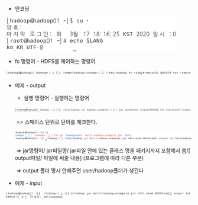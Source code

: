 - 인코딩

![image-20200317091911653](images/image-20200317091911653.png)

- fs 명령어 - HDFS를 제어하는 명령어

![image-20200217132610391](images/image-20200217132610391.png)



- 예제 - output

  - 실행 명령어 - 실행하는 명령어

  ![image-20200217132643501](images/image-20200217132643501.png)

  ​	=> 스페이스 단위로 단어를 체크한다.

  ![image-20200217151607783](images/image-20200217151607783.png)

  ​	=> jar명령어/ jar파일명/ jar파일 안에 있는 클래스 명을 패키지까지 포함해서 씀/[ output파일/ 파일에 써줄 내용] (프로그램에 따라 다른 부분)

  ​	=> output 폴더 명시 안해주면 user/hadoop폴더가 생긴다

  

- 예제 - input

![image-20200217155222421](images/image-20200217155222421.png)